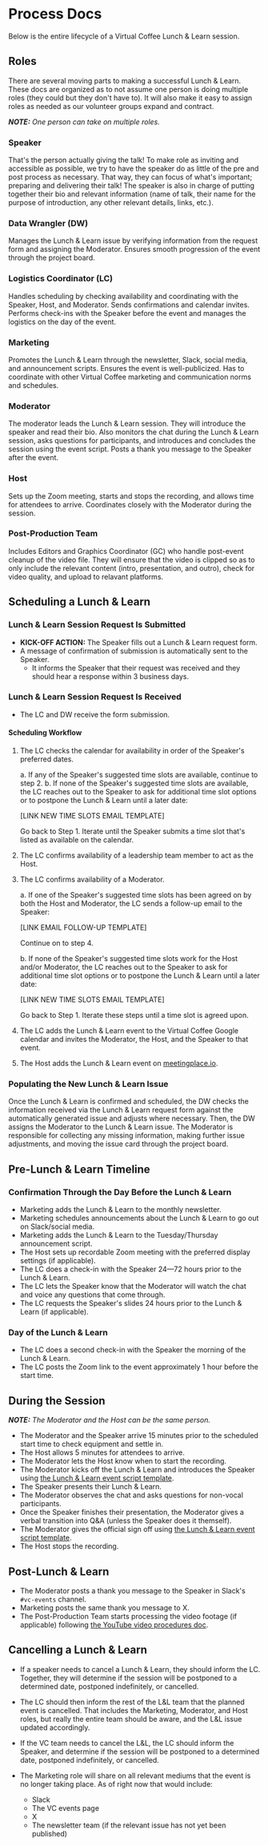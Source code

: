 # Process Docs

Below is the entire lifecycle of a Virtual Coffee Lunch & Learn session.

## Roles

There are several moving parts to making a successful Lunch & Learn. These docs are organized as to not assume one person is doing multiple roles (they could but they don't have to). It will also make it easy to assign roles as needed as our volunteer groups expand and contract.

_**NOTE:** One person can take on multiple roles._

### Speaker

That's the person actually giving the talk! To make role as inviting and accessible as possible, we try to have the speaker do as little of the pre and post process as necessary. That way, they can focus of what's important; preparing and delivering their talk! The speaker is also in charge of putting together their bio and relevant information (name of talk, their name for the purpose of introduction, any other relevant details, links, etc.).

### Data Wrangler (DW)

Manages the Lunch & Learn issue by verifying information from the request form and assigning the Moderator. Ensures smooth progression of the event through the project board.

### Logistics Coordinator (LC)

Handles scheduling by checking availability and coordinating with the Speaker, Host, and Moderator. Sends confirmations and calendar invites. Performs check-ins with the Speaker before the event and manages the logistics on the day of the event.

### Marketing

Promotes the Lunch & Learn through the newsletter, Slack, social media, and announcement scripts. Ensures the event is well-publicized. Has to coordinate with other Virtual Coffee marketing and communication norms and schedules.

### Moderator

The moderator leads the Lunch & Learn session. They will introduce the speaker and read their bio. Also monitors the chat during the Lunch & Learn session, asks questions for participants, and introduces and concludes the session using the event script. Posts a thank you message to the Speaker after the event.

### Host

Sets up the Zoom meeting, starts and stops the recording, and allows time for attendees to arrive. Coordinates closely with the Moderator during the session.

### Post-Production Team

Includes Editors and Graphics Coordinator (GC) who handle post-event cleanup of the video file. They will ensure that the video is clipped so as to only include the relevant content (intro, presentation, and outro), check for video quality, and upload to relavant platforms.

## Scheduling a Lunch & Learn

### Lunch & Learn Session Request Is Submitted

- **KICK-OFF ACTION:** The Speaker fills out a Lunch & Learn request form.
- A message of confirmation of submission is automatically sent to the Speaker.
  - It informs the Speaker that their request was received and they should hear a response within 3 business days.

### Lunch & Learn Session Request Is Received

- The LC and DW receive the form submission.

#### Scheduling Workflow

1. The LC checks the calendar for availability in order of the Speaker's preferred dates.

   a. If any of the Speaker's suggested time slots are available, continue to step 2.
   b. If none of the Speaker's suggested time slots are available, the LC reaches out to the Speaker to ask for additional time slot options or to postpone the Lunch & Learn until a later date:

   [LINK NEW TIME SLOTS EMAIL TEMPLATE] <!-- TODO -->

   Go back to Step 1. Iterate until the Speaker submits a time slot that's listed as available on the calendar.

2. The LC confirms availability of a leadership team member to act as the Host.
3. The LC confirms availability of a Moderator.

   a. If one of the Speaker's suggested time slots has been agreed on by both the Host and Moderator, the LC sends a follow-up email to the Speaker:

   [LINK EMAIL FOLLOW-UP TEMPLATE] <!-- TODO -->

   Continue on to step 4.

   b. If none of the Speaker's suggested time slots work for the Host and/or Moderator, the LC reaches out to the Speaker to ask for additional time slot options or to postpone the Lunch & Learn until a later date:

   [LINK NEW TIME SLOTS EMAIL TEMPLATE] <!-- TODO -->

   Go back to Step 1. Iterate these steps until a time slot is agreed upon.

4. The LC adds the Lunch & Learn event to the Virtual Coffee Google calendar and invites the Moderator, the Host, and the Speaker to that event.
5. The Host adds the Lunch & Learn event on [meetingplace.io](https://meetingplace.io/virtual-coffee/events).

### Populating the New Lunch & Learn Issue

Once the Lunch & Learn is confirmed and scheduled, the DW checks the information received via the Lunch & Learn request form against the automatically generated issue and adjusts where necessary. Then, the DW assigns the Moderator to the Lunch & Learn issue. The Moderator is responsible for collecting any missing information, making further issue adjustments, and moving the issue card through the project board.

## Pre-Lunch & Learn Timeline

### Confirmation Through the Day Before the Lunch & Learn

- Marketing adds the Lunch & Learn to the monthly newsletter.
- Marketing schedules announcements about the Lunch & Learn to go out on Slack/social media.
- Marketing adds the Lunch & Learn to the Tuesday/Thursday announcement script.
- The Host sets up recordable Zoom meeting with the preferred display settings (if applicable).
- The LC does a check-in with the Speaker 24—72 hours prior to the Lunch & Learn.
- The LC lets the Speaker know that the Moderator will watch the chat and voice any questions that come through.
- The LC requests the Speaker's slides 24 hours prior to the Lunch & Learn (if applicable).

### Day of the Lunch & Learn

- The LC does a second check-in with the Speaker the morning of the Lunch & Learn.
- The LC posts the Zoom link to the event approximately 1 hour before the start time.

## During the Session

_**NOTE:** The Moderator and the Host can be the same person._

- The Moderator and the Speaker arrive 15 minutes prior to the scheduled start time to check equipment and settle in.
- The Host allows 5 minutes for attendees to arrive.
- The Moderator lets the Host know when to start the recording.
- The Moderator kicks off the Lunch & Learn and introduces the Speaker using [the Lunch & Learn event script template](/lunch-and-learns/event-script-template.md#intro).
- The Speaker presents their Lunch & Learn.
- The Moderator observes the chat and asks questions for non-vocal participants.
- Once the Speaker finishes their presentation, the Moderator gives a verbal transition into Q&A (unless the Speaker does it themself).
- The Moderator gives the official sign off using [the Lunch & Learn event script template](/lunch-and-learns/event-script-template.md#outro).
- The Host stops the recording.

## Post-Lunch & Learn

- The Moderator posts a thank you message to the Speaker in Slack's `#vc-events` channel.
- Marketing posts the same thank you message to X.
- The Post-Production Team starts processing the video footage (if applicable) following [the YouTube video procedures doc](/procedures/youtube.md).

## Cancelling a Lunch & Learn

- If a speaker needs to cancel a Lunch & Learn, they should inform the LC. Together, they will determine if the session will be postponed to a determined date, postponed indefinitely, or cancelled.
- The LC should then inform the rest of the L&L team that the planned event is cancelled. That includes the Marketing, Moderator, and Host roles, but really the entire team should be aware, and the L&L issue updated accordingly.

- If the VC team needs to cancel the L&L, the LC should inform the Speaker, and determine if the session will be postponed to a determined date, postponed indefinitely, or cancelled.

- The Marketing role will share on all relevant mediums that the event is no longer taking place. As of right now that would include:
  - Slack
  - The VC events page
  - X
  - The newsletter team (if the relevant issue has not yet been published)
